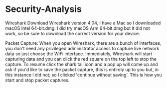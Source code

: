 # Security-Analysis
Wireshark
Download Wireshark version 4.04, I have a Mac so I downloaded macOS Intel 64-bit.dmg. I did try macOS Arm 64-bit.dmg but it did not work, so be sure to download the correct version for your device. 

Packet Capture:
When you open Wireshark, there are a bunch of interfaces, you don't need any privileged administrator access to capture live network data so just choose the WiFi interface. 
Immediately, Wireshark will start capturing data and you can click the red square on the top left to stop the capture. To resume click the shark tail icon and a pop up will come up and ask if you'd like to save the packet capture, this is entirely up to you but, in this instance I did not; so I clicked 'continue without saving'. This is how you start and stop packet captures.
